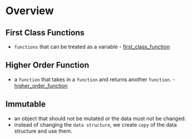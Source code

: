 Overview
===

First Class Functions
---
* `functions` that can be treated as a variable - [first_class_function](https://github.com/godmode97/wc-training/blob/master/01%20functions/first_class.js)


Higher Order Function
---
* a `function` that takes in a `function` and returns another `function`. - [higher_order_function](https://github.com/godmode97/wc-training/blob/master/01%20functions/higher_order.js)

Immutable
---
* an object that should not be mutated or the data must not be changed.
* instead of changing the `data structure`, we create `copy` of the data structure and use them.